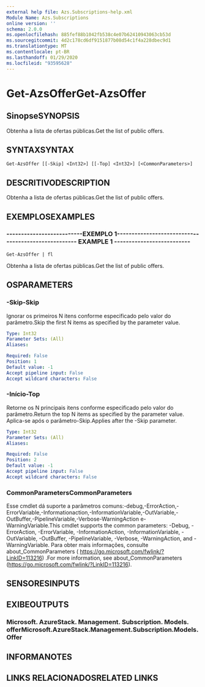```yaml
---
external help file: Azs.Subscriptions-help.xml
Module Name: Azs.Subscriptions
online version: ''
schema: 2.0.0
ms.openlocfilehash: 885fef88b1042fb538c4e07b62410943063cb53d
ms.sourcegitcommit: 4d2c178cd6df9151877b08d54c1f4a228dbec9d1
ms.translationtype: MT
ms.contentlocale: pt-BR
ms.lasthandoff: 01/29/2020
ms.locfileid: "93595628"
---
```

# <span data-ttu-id="36e6c-101">Get-AzsOffer</span><span class="sxs-lookup"><span data-stu-id="36e6c-101">Get-AzsOffer</span></span>

## <span data-ttu-id="36e6c-102">Sinopse</span><span class="sxs-lookup"><span data-stu-id="36e6c-102">SYNOPSIS</span></span>
<span data-ttu-id="36e6c-103">Obtenha a lista de ofertas públicas.</span><span class="sxs-lookup"><span data-stu-id="36e6c-103">Get the list of public offers.</span></span>

## <span data-ttu-id="36e6c-104">SYNTAX</span><span class="sxs-lookup"><span data-stu-id="36e6c-104">SYNTAX</span></span>

```
Get-AzsOffer [[-Skip] <Int32>] [[-Top] <Int32>] [<CommonParameters>]
```

## <span data-ttu-id="36e6c-105">DESCRITIVO</span><span class="sxs-lookup"><span data-stu-id="36e6c-105">DESCRIPTION</span></span>
<span data-ttu-id="36e6c-106">Obtenha a lista de ofertas públicas.</span><span class="sxs-lookup"><span data-stu-id="36e6c-106">Get the list of public offers.</span></span>

## <span data-ttu-id="36e6c-107">EXEMPLOS</span><span class="sxs-lookup"><span data-stu-id="36e6c-107">EXAMPLES</span></span>

### <span data-ttu-id="36e6c-108">--------------------------EXEMPLO 1--------------------------</span><span class="sxs-lookup"><span data-stu-id="36e6c-108">-------------------------- EXAMPLE 1 --------------------------</span></span>
```
Get-AzsOffer | fl
```

<span data-ttu-id="36e6c-109">Obtenha a lista de ofertas públicas.</span><span class="sxs-lookup"><span data-stu-id="36e6c-109">Get the list of public offers.</span></span>

## <span data-ttu-id="36e6c-110">OS</span><span class="sxs-lookup"><span data-stu-id="36e6c-110">PARAMETERS</span></span>

### <span data-ttu-id="36e6c-111">-Skip</span><span class="sxs-lookup"><span data-stu-id="36e6c-111">-Skip</span></span>
<span data-ttu-id="36e6c-112">Ignorar os primeiros N itens conforme especificado pelo valor do parâmetro.</span><span class="sxs-lookup"><span data-stu-id="36e6c-112">Skip the first N items as specified by the parameter value.</span></span>

```yaml
Type: Int32
Parameter Sets: (All)
Aliases: 

Required: False
Position: 1
Default value: -1
Accept pipeline input: False
Accept wildcard characters: False
```

### <span data-ttu-id="36e6c-113">-Início</span><span class="sxs-lookup"><span data-stu-id="36e6c-113">-Top</span></span>
<span data-ttu-id="36e6c-114">Retorne os N principais itens conforme especificado pelo valor do parâmetro.</span><span class="sxs-lookup"><span data-stu-id="36e6c-114">Return the top N items as specified by the parameter value.</span></span>
<span data-ttu-id="36e6c-115">Aplica-se após o parâmetro-Skip.</span><span class="sxs-lookup"><span data-stu-id="36e6c-115">Applies after the -Skip parameter.</span></span>

```yaml
Type: Int32
Parameter Sets: (All)
Aliases: 

Required: False
Position: 2
Default value: -1
Accept pipeline input: False
Accept wildcard characters: False
```

### <span data-ttu-id="36e6c-116">CommonParameters</span><span class="sxs-lookup"><span data-stu-id="36e6c-116">CommonParameters</span></span>
<span data-ttu-id="36e6c-117">Esse cmdlet dá suporte a parâmetros comuns:-debug,-ErrorAction,-ErrorVariable,-Informationaction,-InformationVariable,-OutVariable,-OutBuffer,-PipelineVariable,-Verbose-WarningAction e-WarningVariable.</span><span class="sxs-lookup"><span data-stu-id="36e6c-117">This cmdlet supports the common parameters: -Debug, -ErrorAction, -ErrorVariable, -InformationAction, -InformationVariable, -OutVariable, -OutBuffer, -PipelineVariable, -Verbose, -WarningAction, and -WarningVariable.</span></span> <span data-ttu-id="36e6c-118">Para obter mais informações, consulte about_CommonParameters ( https://go.microsoft.com/fwlink/?LinkID=113216) .</span><span class="sxs-lookup"><span data-stu-id="36e6c-118">For more information, see about_CommonParameters (https://go.microsoft.com/fwlink/?LinkID=113216).</span></span>

## <span data-ttu-id="36e6c-119">SENSORES</span><span class="sxs-lookup"><span data-stu-id="36e6c-119">INPUTS</span></span>

## <span data-ttu-id="36e6c-120">EXIBE</span><span class="sxs-lookup"><span data-stu-id="36e6c-120">OUTPUTS</span></span>

### <span data-ttu-id="36e6c-121">Microsoft. AzureStack. Management. Subscription. Models. offer</span><span class="sxs-lookup"><span data-stu-id="36e6c-121">Microsoft.AzureStack.Management.Subscription.Models.Offer</span></span>

## <span data-ttu-id="36e6c-122">INFORMA</span><span class="sxs-lookup"><span data-stu-id="36e6c-122">NOTES</span></span>

## <span data-ttu-id="36e6c-123">LINKS RELACIONADOS</span><span class="sxs-lookup"><span data-stu-id="36e6c-123">RELATED LINKS</span></span>

